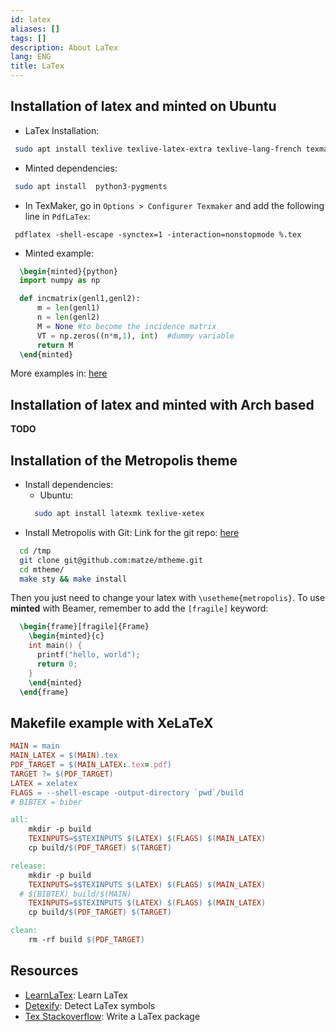 ```yaml
---
id: latex
aliases: []
tags: []
description: About LaTex
lang: ENG
title: LaTex
---
```


## Installation of latex and minted on Ubuntu

* LaTex Installation:
```sh
 sudo apt install texlive texlive-latex-extra texlive-lang-french texmaker
```

* Minted dependencies:
```sh
 sudo apt install  python3-pygments
```

* In TexMaker, go in `Options > Configurer Texmaker` and add the following line
in `PdfLaTex`:
```
 pdflatex -shell-escape -synctex=1 -interaction=nonstopmode %.tex
```

* Minted example:
```latex
  \begin{minted}{python}
  import numpy as np

  def incmatrix(genl1,genl2):
      m = len(genl1)
      n = len(genl2)
      M = None #to become the incidence matrix
      VT = np.zeros((n*m,1), int)  #dummy variable
      return M
  \end{minted}
```
More examples in: [here](https://www.overleaf.com/learn/latex/Code_Highlighting_with_minted)

## Installation of latex and minted with Arch based

__TODO__

## Installation of the Metropolis theme 

* Install dependencies:
  * Ubuntu:
  ```sh
    sudo apt install latexmk texlive-xetex
  ```
* Install Metropolis with Git:
Link for the git repo: [here](https://github.com/matze/mtheme)
```sh
  cd /tmp
  git clone git@github.com:matze/mtheme.git
  cd mtheme/
  make sty && make install
```

Then you just need to change your latex with `\usetheme{metropolis}`.
To use __minted__ with Beamer, remember to add the `[fragile]` keyword:

```latex
  \begin{frame}[fragile]{Frame}
    \begin{minted}{c}
    int main() {
      printf("hello, world");
      return 0;
    }
    \end{minted}
  \end{frame}
```

## Makefile example with XeLaTeX

```Makefile
MAIN = main
MAIN_LATEX = $(MAIN).tex
PDF_TARGET = $(MAIN_LATEX:.tex=.pdf)
TARGET ?= $(PDF_TARGET)
LATEX = xelatex
FLAGS = --shell-escape -output-directory `pwd`/build
# BIBTEX = biber

all:
	mkdir -p build
	TEXINPUTS=$$TEXINPUTS $(LATEX) $(FLAGS) $(MAIN_LATEX)
	cp build/$(PDF_TARGET) $(TARGET)

release:
	mkdir -p build
	TEXINPUTS=$$TEXINPUTS $(LATEX) $(FLAGS) $(MAIN_LATEX)
  # $(BIBTEX) build/$(MAIN)
	TEXINPUTS=$$TEXINPUTS $(LATEX) $(FLAGS) $(MAIN_LATEX)
	cp build/$(PDF_TARGET) $(TARGET)

clean:
	rm -rf build $(PDF_TARGET)

```

## Resources

 * [LearnLaTex](https://www.learnlatex.org/en/): Learn LaTex
 * [Detexify](http://detexify.kirelabs.org/classify.html): Detect LaTex symbols
 * [Tex Stackoverflow](https://tex.stackexchange.com/questions/34175/how-do-i-create-a-latex-package): Write a LaTex package
